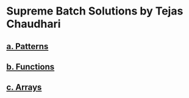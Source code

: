 # Supreme Batch Solutions by Tejas Chaudhari

## [a. Patterns](a.%20Patterns/patterns.md)

## [b. Functions](b.%20Functions/functions.md)

## [c. Arrays](c.%20Arrays/arrays.md)
